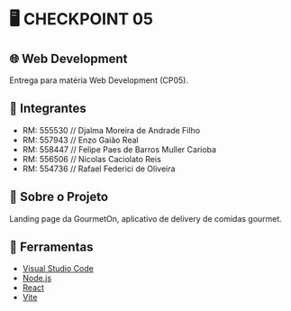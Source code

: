 # 🖥️ CHECKPOINT 05

## 🌐 Web Development

Entrega para matéria Web Development (CP05).

## 👥 Integrantes

- RM: 555530 // Djalma Moreira de Andrade Filho
- RM: 557943 // Enzo Gaião Real
- RM: 558447 // Felipe Paes de Barros Muller Carioba
- RM: 556506 // Nicolas Caciolato Reis
- RM: 554736 // Rafael Federici de Oliveira

## 📕 Sobre o Projeto

Landing page da GourmetOn, aplicativo de delivery de comidas gourmet.

## 🔨 Ferramentas

- [Visual Studio Code](https://code.visualstudio.com/docs)
- [Node.js](https://nodejs.org/pt)
- [React](https://react.dev/)
- [Vite](https://vite.dev/)